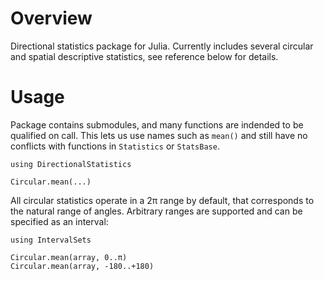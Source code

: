 # Overview

Directional statistics package for Julia. Currently includes several circular and spatial descriptive statistics, see reference below for details.

# Usage

Package contains submodules, and many functions are indended to be qualified on call. This lets us use names such as `mean()` and still have no conflicts with functions in `Statistics` or `StatsBase`.
```
using DirectionalStatistics

Circular.mean(...)
```

All circular statistics operate in a 2π range by default, that corresponds to the natural range of angles. Arbitrary ranges are supported and can be specified as an interval:
```
using IntervalSets

Circular.mean(array, 0..π)
Circular.mean(array, -180..+180)
```

